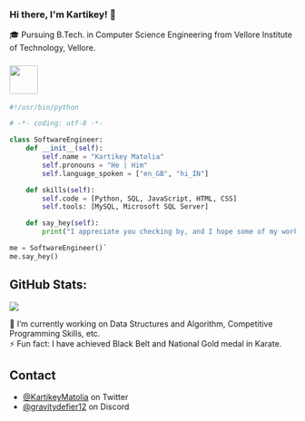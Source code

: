 ### Hi there, I'm Kartikey! 👋

<!--
**kartikeymatolia/kartikeymatolia** is a ✨ _special_ ✨ repository because its `README.md` (this file) appears on your GitHub profile.

Here are some ideas to get you started:

- 🌱 I’m currently learning ...
- 👯 I’m looking to collaborate on ...
- 🤔 I’m looking for help with ...
- 💬 Ask me about ...
- 📫 How to reach me: ...
- 😄 Pronouns: ...
- 
-->
🎓 Pursuing B.Tech. in Computer Science Engineering from Vellore Institute of Technology, Vellore.<br>

### <img src="https://media.giphy.com/media/v1.Y2lkPTc5MGI3NjExNmR4cGZzN2ptMGZ6dXVrN2ZsbmFzd3VzbXhkM3IxM25leTZpYzY1eiZlcD12MV9pbnRlcm5hbF9naWZfYnlfaWQmY3Q9cw/LMt9638dO8dftAjtco/giphy.gif" width="50">

```python
#!/usr/bin/python

# -*- coding: utf-8 -*-

class SoftwareEngineer:
    def __init__(self):
        self.name = "Kartikey Matolia"
        self.pronouns = "He | Him"
        self.language_spoken = ["en_GB", "hi_IN"]

    def skills(self):
        self.code = [Python, SQL, JavaScript, HTML, CSS]
        self.tools: [MySQL, Microsoft SQL Server]

    def say_hey(self):
        print("I appreciate you checking by, and I hope some of my work piques your curiosity.")

me = SoftwareEngineer()`
me.say_hey()
```

## GitHub Stats:
![](https://github-readme-streak-stats.herokuapp.com/?user=kartikeymatolia&theme=onedark&hide_border=false)<br/>

🔭 I’m currently working on Data Structures and Algorithm, Competitive Programming Skills, etc.<br>
⚡ Fun fact: I have achieved Black Belt and National Gold medal in Karate.

## Contact
- [@KartikeyMatolia](https://twitter.com/KartikeyMatolia) on Twitter
- [@gravitydefier12](./) on Discord
